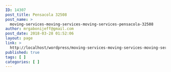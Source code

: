 ```yaml
---
ID: 14307
post_title: Pensacola 32508
post_name: >
  moving-services-moving-services-moving-services-pensacola-32508
author: mrgabonijeff@gmail.com
post_date: 2018-03-28 01:52:06
layout: page
link: >
  http://localhost/wordpress/moving-services-moving-services-moving-services-pensacola-32508/
published: true
tags: [ ]
categories: [ ]
---
```

